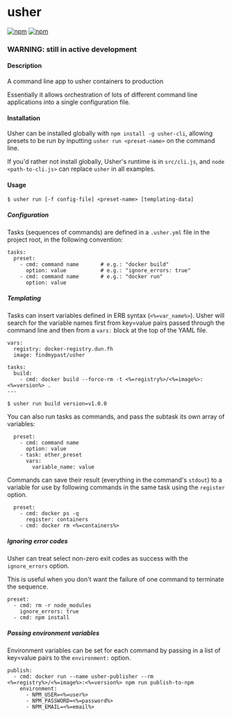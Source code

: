# usher

[![npm](https://img.shields.io/npm/v/usher-cli.svg?maxAge=2592000)](https://www.npmjs.com/package/usher-cli)
[![npm](https://img.shields.io/npm/dm/usher-cli.svg)](https://www.npmjs.com/package/usher-cli)

### WARNING: still in active development

#### Description

A command line app to usher containers to production

Essentially it allows orchestration of lots of different command line applications into a single configuration file.

#### Installation

Usher can be installed globally with `npm install -g usher-cli`, allowing presets
to be run by inputting `usher run <preset-name>` on the command line.

If you'd rather not install globally, Usher's runtime is in `src/cli.js`, and `node <path-to-cli.js>` can replace `usher` in all examples.

#### Usage

```
$ usher run [-f config-file] <preset-name> [templating-data]
```

##### Configuration

Tasks (sequences of commands) are defined in a `.usher.yml` file in the project
root, in the following convention:

```
tasks:
  preset:
    - cmd: command name       # e.g.: "docker build"
      option: value           # e.g.: "ignore_errors: true"
    - cmd: command name       # e.g.: "docker run"
      option: value           
```

##### Templating

Tasks can insert variables defined in ERB syntax (`<%=var_name%>`). Usher will
search for the variable names first from key=value pairs passed through the
command line and then from a `vars:` block at the top of the YAML file.

```
vars:
  registry: docker-registry.dun.fh
  image: findmypast/usher

tasks:
  build:
    - cmd: docker build --force-rm -t <%=registry%>/<%=image%>:<%=version%> .
---

$ usher run build version=v1.0.0
```

You can also run tasks as commands, and pass the subtask its own array of
variables:

```
  preset:
    - cmd: command name
      option: value
    - task: other_preset
      vars:
        variable_name: value
```

Commands can save their result (everything in the command's `stdout`) to a
variable for use by following commands in the same task using the `register`
option.

```
  preset:
    - cmd: docker ps -q
      register: containers
    - cmd: docker rm <%=containers%>
```

##### Ignoring error codes

Usher can treat select non-zero exit codes as success with the `ignore_errors` option.

This is useful when you don't want the failure of one command to terminate the
sequence.

```
preset:
  - cmd: rm -r node_modules
    ignore_errors: true
  - cmd: npm install
```

##### Passing environment variables

Environment variables can be set for each command by passing in a list of
key=value pairs to the `environment:` option.

```
publish:
  - cmd: docker run --name usher-publisher --rm <%=registry%>/<%=image%>:<%=version%> npm run publish-to-npm
    environment:
      - NPM_USER=<%=user%>
      - NPM_PASSWORD=<%=password%>
      - NPM_EMAIL=<%=email%>
```
